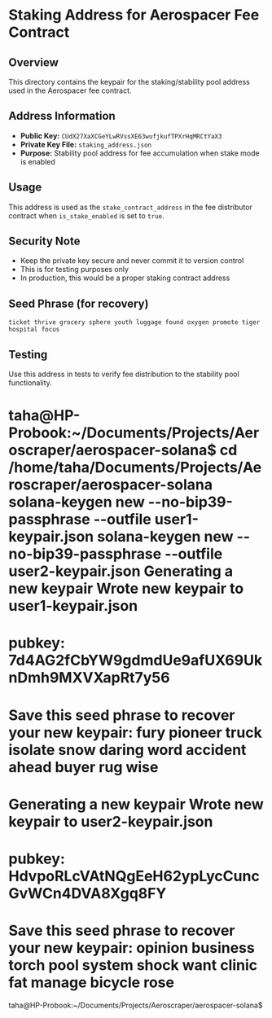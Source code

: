 # Staking Address for Aerospacer Fee Contract

## Overview
This directory contains the keypair for the staking/stability pool address used in the Aerospacer fee contract.

## Address Information
- **Public Key:** `CUdX27XaXCGeYLwRVssXE63wufjkufTPXrHqMRCtYaX3`
- **Private Key File:** `staking_address.json`
- **Purpose:** Stability pool address for fee accumulation when stake mode is enabled

## Usage
This address is used as the `stake_contract_address` in the fee distributor contract when `is_stake_enabled` is set to `true`.

## Security Note
- Keep the private key secure and never commit it to version control
- This is for testing purposes only
- In production, this would be a proper staking contract address

## Seed Phrase (for recovery)
```
ticket thrive grocery sphere youth luggage found oxygen promote tiger hospital focus
```

## Testing
Use this address in tests to verify fee distribution to the stability pool functionality.

taha@HP-Probook:~/Documents/Projects/Aeroscraper/aerospacer-solana$ cd /home/taha/Documents/Projects/Aeroscraper/aerospacer-solana
solana-keygen new --no-bip39-passphrase --outfile user1-keypair.json
solana-keygen new --no-bip39-passphrase --outfile user2-keypair.json
Generating a new keypair
Wrote new keypair to user1-keypair.json
=========================================================================
pubkey: 7d4AG2fCbYW9gdmdUe9afUX69UknDmh9MXVXapRt7y56
=========================================================================
Save this seed phrase to recover your new keypair:
fury pioneer truck isolate snow daring word accident ahead buyer rug wise
=========================================================================
Generating a new keypair
Wrote new keypair to user2-keypair.json
============================================================================
pubkey: HdvpoRLcVAtNQgEeH62ypLycCuncGvWCn4DVA8Xgq8FY
============================================================================
Save this seed phrase to recover your new keypair:
opinion business torch pool system shock want clinic fat manage bicycle rose
============================================================================
taha@HP-Probook:~/Documents/Projects/Aeroscraper/aerospacer-solana$ 
